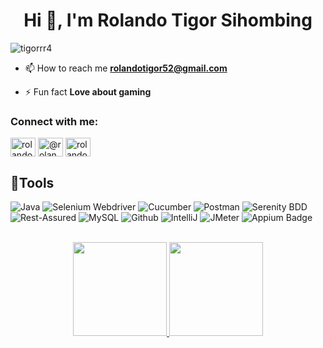 <h1 align="center">Hi 👋, I'm Rolando Tigor Sihombing</h1>

<p align="left"> <img src="https://komarev.com/ghpvc/?username=tigorrr4&label=Profile%20views&color=0e75b6&style=flat" alt="tigorrr4" /> </p>



- 📫 How to reach me **rolandotigor52@gmail.com**

- ⚡ Fun fact **Love about gaming**

<h3 align="left">Connect with me:</h3>
<p align="left">
<a href="https://linkedin.com/in/rolando-tigor-b02565173" target="blank"><img align="center" src="https://raw.githubusercontent.com/rahuldkjain/github-profile-readme-generator/master/src/images/icons/Social/linked-in-alt.svg" alt="rolando-tigor-b02565173" height="30" width="40" /></a>
<a href="https://instagram.com/@rolandotigorrr" target="blank"><img align="center" src="https://raw.githubusercontent.com/rahuldkjain/github-profile-readme-generator/master/src/images/icons/Social/instagram.svg" alt="@rolandotigorrr" height="30" width="40" /></a>
<a href="https://discord.gg/rolandotigor #1428" target="blank"><img align="center" src="https://raw.githubusercontent.com/rahuldkjain/github-profile-readme-generator/master/src/images/icons/Social/discord.svg" alt="rolandotigor #1428" height="30" width="40" /></a>
</p>

## 🔨Tools
![Java](https://img.shields.io/badge/Java-ED8B00?style=for-the-badge&logo=java&logoColor=white)
![Selenium Webdriver](https://img.shields.io/badge/-selenium-181717?style=for-the-badge&logo=selenium)
![Cucumber](https://img.shields.io/badge/-cucumber-181717?style=for-the-badge&logo=cucumber)
![Postman](https://img.shields.io/badge/-postman-181717?style=for-the-badge&logo=postman)
![Serenity BDD](https://img.shields.io/badge/-serenitybdd-181717?style=for-the-badge&logo=serenitybdd)
![Rest-Assured](https://img.shields.io/badge/-restassured-000000?style=for-the-badge&logo=restassured)
![MySQL](https://img.shields.io/badge/-mysql-181717?style=for-the-badge&logo=mysql)
![Github](https://img.shields.io/badge/GitHub-100000?style=for-the-badge&logo=github&logoColor=white)
![IntelliJ](https://img.shields.io/badge/IntelliJ-000000.svg?style=for-the-badge&logo=intellij-idea&logoColor=white)
![JMeter](https://img.shields.io/badge/-jmeter-000000?style=for-the-badge&logo=jmeter)
![Appium Badge](https://img.shields.io/badge/Appium-EE376D?logo=appium&logoColor=fff&style=for-the-badge)

<br/>
<div align="center">
<a href="https://github.com/tigorrr4">
  <img height="150em" src="https://github-readme-stats-eight-theta.vercel.app/api?username=tigorrr4&show_icons=true&theme=algolia&include_all_commits=true&count_private=true"/>
  <img height="150em" src="https://github-readme-stats-eight-theta.vercel.app/api/top-langs/?username=tigorrr4&layout=compact&langs_count=8&theme=algolia"/>
</a>
</div> 
